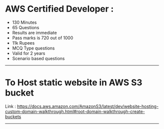 # AWS Certified Developer :

- 130 Minutes
- 65 Questions
- Results are immediate
- Pass marks is 720 out of 1000
- 11k Rupees
- MCQ Type questions
- Valid for 2 years
- Scenario based questions

---

# To Host static website in AWS S3 bucket

Link :
https://docs.aws.amazon.com/AmazonS3/latest/dev/website-hosting-custom-domain-walkthrough.html#root-domain-walkthrough-create-buckets

---
